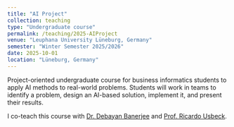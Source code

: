 ```yaml
---
title: "AI Project"
collection: teaching
type: "Undergraduate course"
permalink: /teaching/2025-AIProject
venue: "Leuphana University Lüneburg, Germany"
semester: "Winter Semester 2025/2026"
date: 2025-10-01
location: "Lüneburg, Germany"
---
```


Project-oriented undergraduate course for business informatics students to apply AI methods to real-world problems. Students will work in teams to identify a problem, design an AI-based solution, implement it, and present their results.

I co-teach this course with [Dr. Debayan Banerjee](https://www.leuphana.de/institute/iis/personen/debayan-banerjee.html) and [Prof. Ricardo Usbeck](https://www.leuphana.de/institute/iis/personen/ricardo-usbeck.html).